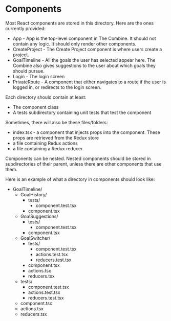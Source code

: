 # Components

Most React components are stored in this directory. Here are the ones currently
provided:

- App - App is the top-level component in The Combine. It should not contain
  any logic. It should only render other components.
- CreateProject - The Create Project component is where users create a project.
- GoalTimeline - All the goals the user has selected appear here. The Combine
  also gives suggestions to the user about which goals they should pursue.
- Login - The login screen
- PrivateRoute - A component that either navigates to a route if the user is
  logged in, or redirects to the login screen.

Each directory should contain at least:

- The component class
- A tests subdirectory containing unit tests that test the component

Sometimes, there will also be these files/folders:

- index.tsx - a component that injects props into the component. These props are
  retrieved from the Redux store
- a file containing Redux actions
- a file containing a Redux reducer

Components can be nested. Nested components should be stored in
subdirectories of their parent, unless there are other components that use
them.

Here is an example of what a directory in components should look like:

- GoalTimeline/
  - GoalHistory/
    - tests/
      - component.test.tsx
    - component.tsx
  - GoalSuggestions/
    - tests/
      - component.test.tsx
    - component.tsx
  - GoalSwitcher/
    - tests/
      - component.test.tsx
      - actions.test.tsx
      - reducers.test.tsx
    - component.tsx
    - actions.tsx
    - reducers.tsx
  - tests/
    - component.test.tsx
    - actions.test.tsx
    - reducers.test.tsx
  - component.tsx
  - actions.tsx
  - reducers.tsx
